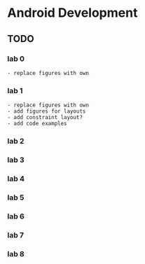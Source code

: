 # Android Development

## TODO
### lab 0
	- replace figures with own
### lab 1
	- replace figures with own
	- add figures for layouts
	- add constraint layout?
	- add code examples
### lab 2
### lab 3
### lab 4
### lab 5
### lab 6
### lab 7
### lab 8